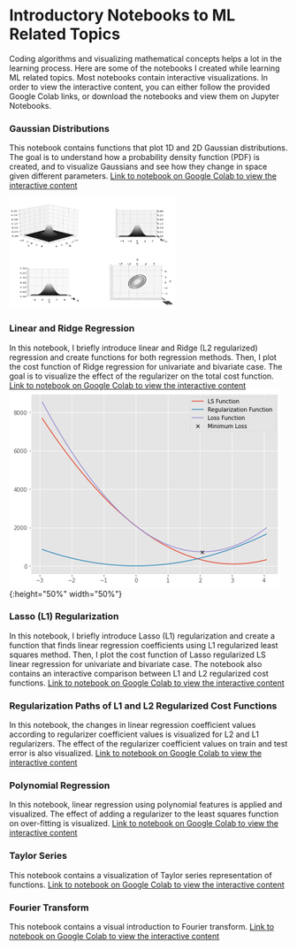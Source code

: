 # Introductory Notebooks to ML Related Topics
Coding algorithms and visualizing mathematical concepts helps a lot in the learning process. Here are some of the notebooks I created while learning ML related topics. Most notebooks contain interactive visualizations. In order to view the interactive content, you can either follow the provided Google Colab links, or download the notebooks and view them on Jupyter Notebooks.

### Gaussian Distributions
This notebook contains functions that plot 1D and 2D Gaussian distributions. The goal is to understand how a probability density function (PDF) is created, and to visualize Gaussians and see how they change in space given different parameters.
[Link to notebook on Google Colab to view the interactive content](https://colab.research.google.com/github/YZouzou/ML-Topics-Intro/blob/main/Gaussian%20Distribution.ipynb)

<img src="https://github.com/YZouzou/ML-Topics-Intro/blob/main/images/Gaussian%20Distribution.png" width="300" height="200">


### Linear and Ridge Regression
In this notebook, I briefly introduce linear and Ridge (L2 regularized) regression and create functions for both regression methods. Then, I plot the cost function of Ridge regression for univariate and bivariate case. The goal is to visualize the effect of the regularizer on the total cost function.
[Link to notebook on Google Colab to view the interactive content](https://colab.research.google.com/github/YZouzou/ML-Topics-Intro/blob/main/Linear%20and%20Ridge%20Regression.ipynb)
![](https://github.com/YZouzou/ML-Topics-Intro/blob/main/images/Ridge.png){:height="50%" width="50%"}

### Lasso (L1) Regularization
In this notebook, I briefly introduce Lasso (L1) regularization and create a function that finds linear regression coefficients using L1 regularized least squares method. Then, I plot the cost function of Lasso regularized LS linear regression for univariate and bivariate case. The notebook also contains an interactive comparison between L1 and L2 regularized cost functions.
[Link to notebook on Google Colab to view the interactive content](https://colab.research.google.com/github/YZouzou/ML-Topics-Intro/blob/main/Lasso%20(L1)%20Regularization.ipynb)

### Regularization Paths of L1 and L2 Regularized Cost Functions
In this notebook, the changes in linear regression coefficient values according to regularizer coefficient values is visualized for L2 and L1 regularizers. The effect of the regularizer coefficient values on train and test error is also visualized.
[Link to notebook on Google Colab to view the interactive content](https://colab.research.google.com/github/YZouzou/ML-Topics-Intro/blob/main/Regularization%20Paths%20of%20L1%20and%20L2.ipynb)

### Polynomial Regression
In this notebook, linear regression using polynomial features is applied and visualized. The effect of adding a regularizer to the least squares function on over-fitting is visualized.
[Link to notebook on Google Colab to view the interactive content](https://colab.research.google.com/github/YZouzou/ML-Topics-Intro/blob/main/Polynomial%20Regression.ipynb)

### Taylor Series
This notebook contains a visualization of Taylor series representation of functions.
[Link to notebook on Google Colab to view the interactive content](https://colab.research.google.com/github/YZouzou/ML-Topics-Intro/blob/main/Taylor%20Series.ipynb)

### Fourier Transform
This notebook contains a visual introduction to Fourier transform.
[Link to notebook on Google Colab to view the interactive content](https://colab.research.google.com/github/YZouzou/ML-Topics-Intro/blob/main/Fourier%20Transform.ipynb)

